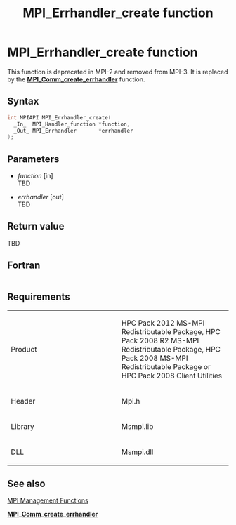 ﻿---
title: MPI_Errhandler_create function
TOCTitle: MPI_Errhandler_create function
ms:assetid: 9e79d6df-6c94-44a8-aadd-e97a42dd1b6a
ms:mtpsurl: https://msdn.microsoft.com/en-us/library/Dn473294(v=VS.85)
ms:contentKeyID: 59360840
ms.date: 03/28/2018
mtps_version: v=VS.85
f1_keywords:
- MPI_ERRHANDLER_CREATE
- mpif/MPI_ERRHANDLER_CREATE
- mpi/MPI_ERRHANDLER_CREATE
dev_langs:
- C++
- C
---

# MPI\_Errhandler\_create function

This function is deprecated in MPI-2 and removed from MPI-3. It is replaced by the [**MPI\_Comm\_create\_errhandler**](mpi-comm-create-errhandler-function.md) function.

## Syntax

``` c++
int MPIAPI MPI_Errhandler_create(
  _In_  MPI_Handler_function *function,
  _Out_ MPI_Errhandler       *errhandler
);
```

## Parameters

  - *function* \[in\]  
    TBD

  - *errhandler* \[out\]  
    TBD

## Return value

TBD

## Fortran

``` 
```

## Requirements

<table>
<colgroup>
<col style="width: 50%" />
<col style="width: 50%" />
</colgroup>
<tbody>
<tr class="odd">
<td><p>Product</p></td>
<td><p>HPC Pack 2012 MS-MPI Redistributable Package, HPC Pack 2008 R2 MS-MPI Redistributable Package, HPC Pack 2008 MS-MPI Redistributable Package or HPC Pack 2008 Client Utilities</p></td>
</tr>
<tr class="even">
<td><p>Header</p></td>
<td>Mpi.h</td>
</tr>
<tr class="odd">
<td><p>Library</p></td>
<td>Msmpi.lib</td>
</tr>
<tr class="even">
<td><p>DLL</p></td>
<td>Msmpi.dll</td>
</tr>
</tbody>
</table>


## See also

[MPI Management Functions](mpi-management-functions.md)

[**MPI\_Comm\_create\_errhandler**](mpi-comm-create-errhandler-function.md)

